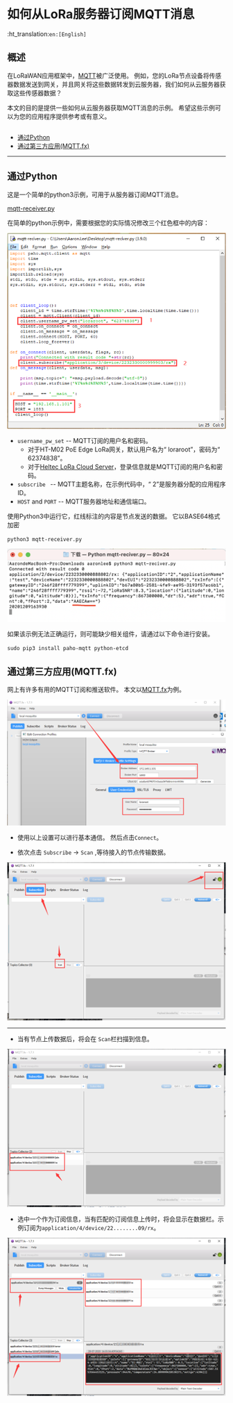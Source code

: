 # 如何从LoRa服务器订阅MQTT消息
:ht_translation:`en:[English]`

## 概述

在LoRaWAN应用框架中，[MQTT](https://mqtt.org)被广泛使用。 例如，您的LoRa节点设备将传感器数据发送到网关，并且网关将这些数据转发到云服务器，我们如何从云服务器获取这些传感器数据？

本文的目的是提供一些如何从云服务器获取MQTT消息的示例。 希望这些示例可以为您的应用程序提供参考或有意义。

```Tip:: MQTT成功订阅的四个关键：1.主机地址，2.主机端口，3.用户名/密码，4. MQTT主题。

```

- [通过Python](#python)
- [通过第三方应用(MQTT.fx)](#mqtt-fx)

----------

## 通过Python

这是一个简单的python3示例，可用于从服务器订阅MQTT消息。

[mqtt-receiver.py](https://resource.heltec.cn/download/tools/mqtt-reciver.py)

在简单的python示例中，需要根据您的实际情况修改三个红色框中的内容：

![](img/subscribe_mqtt_messages/01.png)

- `username_pw_set` -- MQTT订阅的用户名和密码。
  - 对于HT-M02 PoE Edge LoRa网关，默认用户名为“ loraroot”，密码为“ 62374838”。
  - 对于[Heltec LoRa Cloud Server](http://cloud.heltec.org)，登录信息就是MQTT订阅的用户名和密码。
- `subscribe ` -- MQTT主题名称，在示例代码中，“ 2”是服务器分配的应用程序ID。
- `HOST` and `PORT` -- MQTT服务器地址和通信端口。

使用Python3中运行它，红线标注的内容是节点发送的数据。 它以BASE64格式加密

`python3 mqtt-receiver.py` 	

![](img/subscribe_mqtt_messages/02.png)

如果该示例无法正确运行，则可能缺少相关组件，请通过以下命令进行安装。

`sudo pip3 install paho-mqtt python-etcd`

## 通过第三方应用(MQTT.fx)

网上有许多有用的MQTT订阅和推送软件。 本文以[MQTT.fx](https://mqttfx.jensd.de/index.php)为例。

![](img/subscribe_mqtt_messages/03.png)

- 使用以上设置可以进行基本通信。 然后点击`Connect`。

- 依次点击 `Subscribe` -> `Scan` ,等待接入的节点传输数据。

![](img/subscribe_mqtt_messages/04.png)

---------------------

- 当有节点上传数据后，将会在 `Scan`栏扫描到信息。

![](img/subscribe_mqtt_messages/05.png)

- 选中一个作为订阅信息，当有匹配的订阅信息上传时，将会显示在数据栏。示例订阅为`application/4/device/22........09/rx`。

![](img/subscribe_mqtt_messages/06.png)